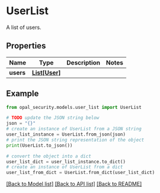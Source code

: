 # UserList

A list of users.

## Properties

Name | Type | Description | Notes
------------ | ------------- | ------------- | -------------
**users** | [**List[User]**](User.md) |  | 

## Example

```python
from opal_security.models.user_list import UserList

# TODO update the JSON string below
json = "{}"
# create an instance of UserList from a JSON string
user_list_instance = UserList.from_json(json)
# print the JSON string representation of the object
print(UserList.to_json())

# convert the object into a dict
user_list_dict = user_list_instance.to_dict()
# create an instance of UserList from a dict
user_list_from_dict = UserList.from_dict(user_list_dict)
```
[[Back to Model list]](../README.md#documentation-for-models) [[Back to API list]](../README.md#documentation-for-api-endpoints) [[Back to README]](../README.md)


